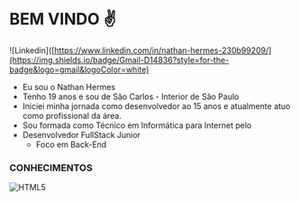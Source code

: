 # BEM VINDO :v:
![Linkedin]([https://www.linkedin.com/in/nathan-hermes-230b99209/](https://img.shields.io/badge/Gmail-D14836?style=for-the-badge&logo=gmail&logoColor=white)

- Eu sou o Nathan Hermes
- Tenho 19 anos e sou de São Carlos - Interior de São Paulo
- Iniciei minha jornada como desenvolvedor ao 15 anos e atualmente atuo como profissional da área.
- Sou formada como Técnico em Informática para Internet pelo 
- Desenvolvedor FullStack Junior
  - Foco em Back-End
### CONHECIMENTOS
  ![HTML5](https://img.shields.io/badge/html5-%23E34F26.svg?style=for-the-badge&logo=html5&logoColor=white)

<!---
NathanHermes/NathanHermes is a ✨ special ✨ repository because its `README.md` (this file) appears on your GitHub profile.
You can click the Preview link to take a look at your changes.
--->
